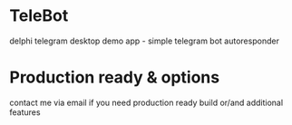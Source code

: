 # TeleBot

delphi telegram desktop demo app - simple telegram bot autoresponder

# Production ready & options

contact me via email if you need production ready build or/and additional features
